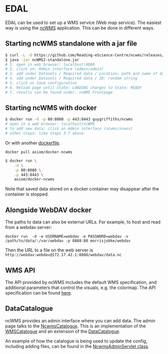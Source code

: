 # EDAL
EDAL can be used to set up a WMS service (Web map service).
The easiest way is using the [ncWMS](https://github.com/Reading-eScience-Centre/ncwms) application. 
This can be done in different ways.

## Starting ncWMS standalone with a jar file 

```bash
$ curl -L -O https://github.com/Reading-eScience-Centre/ncwms/releases/download/ncwms-2.2.11/ncWMS2-standalone.jar
$ java -jar ncWMS2-standalone.jar
# 1. open in web browser: localhost:8080
# 2. click on: Admin interface (admin/admin)
# 3. add under Datasets / Required data / Location: path and name of data file (.nc)
# 4. add under Datasets / Required data / ID: random string
# 5. click on Save configuration
# 6. Reload page until State: LOADING changes to State: READY
# 7. results can be found under: ncWMS Frontpage
```

## Starting ncWMS with docker

```bash
$ docker run -d -p 80:8080 -p 443:8443 guygriffiths/ncwms
# open in a web browser: localhost/ncWMS
# to add new data: click on Admin interface (ncwms/ncwns)
# other steps: like steps 3-7 above
```

Or with another [dockerfile](https://github.com/axiom-data-science/docker-ncwms).

`docker pull axiom/docker-ncwms`

```bash
$ docker run \
    -d \
    -p 80:8080 \
    -p 443:8443 \
    axiom/docker-ncwms
 ```
 
Note that saved data stored on a docker container may disappear after the container is stopped.

## Alongside WebDAV docker
The paths to data can also be external URLs. For example, to host and read from a webdav server:

```
docker run  -d -e USERNAME=webdav -e PASSWORD=webdav -v /path/to/data/:/var/webdav -p 8888:80 morrisjobke/webdav
```

Then the URL to a file on the web server is `http://webdav:webdav@172.17.42.1:8888/webdav/data.nc`

## WMS API
The API provided by ncWMS includes the default WMS specification, and additional parameters that control the visuals, e.g. the colormap. The API specification can be found [here](https://reading-escience-centre.gitbooks.io/ncwms-user-guide/content/04-usage.html). 

## DataCatalogue
ncWMS provides an admin interface where you can add data. The admin page talks to the [NcwmsCatalogue](https://github.com/Reading-eScience-Centre/ncwms/blob/master/src/main/java/uk/ac/rdg/resc/edal/ncwms/NcwmsCatalogue.java). This is an implementation of the [WMSCatalogue](https://github.com/Reading-eScience-Centre/edal-java/blob/master/wms/src/main/java/uk/ac/rdg/resc/edal/wms/WmsCatalogue.java) and an extension of the [DataCatalogue](https://github.com/Reading-eScience-Centre/edal-java/blob/master/xml-catalogue/src/main/java/uk/ac/rdg/resc/edal/catalogue/DataCatalogue.java).

An example of how the catalogue is being used to update the config, including adding files, can be found in the [NcwmsAdminServlet class](https://github.com/Reading-eScience-Centre/ncwms/blob/master/src/main/java/uk/ac/rdg/resc/edal/ncwms/NcwmsAdminServlet.java#L254). 
